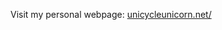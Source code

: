 Visit my personal webpage: <a href="https://unicycleunicorn.net/" target="_blank">unicycleunicorn.net/</a>
